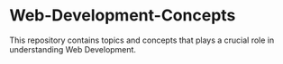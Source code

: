 # Web-Development-Concepts
This repository contains topics and concepts that plays a crucial role in understanding Web Development.
